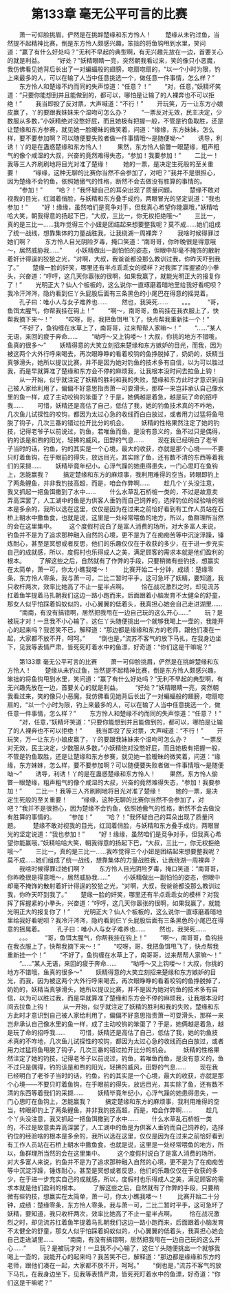# 　　第133章 毫无公平可言的比赛
　　萧一可仰脸挑眉，俨然是在挑衅楚缘和东方怜人！
　　楚缘从未钓过鱼，当然提不起精神比赛，倒是东方怜人颇感兴趣，笨拙的将鱼钩甩到水里，笑问道：“赢了有什么好处吗？”无利不早起的典型啊，有无兴趣先放在一边，首要关心的就是利益。
　　“好处？”妖精眼睛一亮，突然朝我看过来，笑的像只小恶魔，我仿佛看见她背后长出了一对蝙蝠般的翅膀，唿扇唿扇的，“以一个小时为限，钓上来最多的人，可以在输了人当中任意挑选一个，做任意一件事情，怎么样？”
　　东方怜人和楚缘不约而同的失声惊道：“任意？！”
　　“对，任意，”妖精坏笑道：“只要你能想到并且能做到的，都可以，哪怕是让输了的人裸奔也不可以拒绝！”
　　我当即投了反对票，大声喊道：“不行！”
　　开玩笑，万一让东方小娘皮赢了，丫的要跟我妹妹来个湿吻可怎么办？
　　“一票反对无效，民主决定，少数服从多数，”小妖精绝对没憋好屁，而且她极有把握一般，不管是钓鱼取胜，还是让楚缘和东方参赛，就见她一脸暧昧的微笑着，问道：“缘缘，东方妹妹，怎么样，要不要参加啊？可以随便要失败者做一件事情哦～是随便呦～”
　　诱导，利诱！丫的是在蛊惑楚缘和东方怜人！
　　果然，东方怜人偷瞥一眼楚缘，粗声粗气的像个咸湿的大叔，兴奋的竟然难得失态，“参加！我要参加！”
　　二比一！我等三人齐刷刷地将目光对准了楚缘！
　　她的一票，是决定生死般的至关重要！
　　“缘缘，这种无聊的比赛你当然不会参加了，对吧？”我并不是很担心，因为楚缘不会钓鱼，依照她傲气的性格，断然不会去做没有胜算的事情的。
　　“参加！”
　　“哈？！”我怀疑自己的耳朵出现了质量问题。
　　楚缘不敢对视我的目光，红润着俏脸，与妖精和东方叠手成约，两眼冒光的坚定说道：“我也参加！”
　　“好！缘缘，虽然咱们是竞争对手，但我真心希望你能赢哦，”妖精哈哈大笑，朝我得意的扬起下巴，“大叔，三比一，你无权拒绝哦～”
　　三比一，真的是三比一……我咋觉得三个小妞是团结起来想要整我呢？莫不成……她们组成了统一战线，想靠集体的力量战胜我，让我绕湖一周裸奔？
　　我啥时候得罪过她们啊？
　　东方怜人目光阴险歹毒，掩口笑道：“南哥哥，你昨晚很是得意哦～，居然威胁我……”
　　小妖精做出一副怕怕的姿态，但眼中却毫不掩饰的散射着奸计得逞的狡狯之光，“对啊，大叔，我爸爸都没那么教训过我，你昨天吓到我了。”
　　楚缘一脸的奸笑，哪里还有半点乖乖女的模样？对我挥了挥握紧的小拳头，兴奋道：“哼哼，这几天你嚣张的很啊，如果我赢了，就能光明正大的报复你了！”
　　光明正大？仙人个板板的，这么说你一直琢磨着暗地里给我好看呢呗？我冷汗涔涔，隐约看到仨丫头屁股后面有三条黑色的小尾巴在得意的摇晃着。
　　孔子曰：唯小人与女子难养也……
　　然也，我哭死……
　　。。。
　　“哥，鱼饵太腥气，你帮我挂在钩上！”
　　“啊～，南哥哥，鱼钩挂在我衣服上了，快帮我摘下来～！”
　　“哎呀，哥，我把鱼饵甩飞了，快点帮我重新挂一个！”
　　“不好了，鱼钩缠在水草上了，南哥哥，过来帮帮人家嘛～！”
　　“……”某人无语，来回的疲于奔命……
　　“呦呼～又上钩喽～！大叔，你挑的地方不错哦，鱼真的很多～”
　　妖精得意的大笑立刻招来楚缘和东方嫉妒的目光，而我，因为被这两个大外行呼来喝去，再次眼睁睁的看着咬钩的鱼挣脱掉了，奶奶的，妖精当真够滑头，她所以提议比赛，并不是因为她对钓鱼的技术多有自信，以为可以胜过我，而是早就算准了楚缘和东方会不停的麻烦我，让我根本没时间去拉鱼上钩！
　　从一开始，似乎就注定了妖精的胜利和我的失败，楚缘和东方此时才意识到自己被人家给利用了，偏偏不好意思指责萧一可耍滑头，那样一来岂非承认自己像水里的鱼一样，成了主动咬钩的笨蛋了？于是，她俩越是着急，越是玩了命的招呼我……
　　可惜，妖精还是高估了自己，低估了我，她的钓鱼技术真的不咋地，几次鱼儿试探性的咬钩，都因为太过心急的收线而白白放过，或者用力过猛将鱼甩脱了钩子，几次三番的错过拉开比分的机会。
　　妖精的性格果然注定了她的钓技，记得老爷子以前说过，钓鱼，若唯鱼而鱼，是没有意义的，鱼不过只是偶得，钓的该是和煦的阳光，轻拂的威风，田野的气息……
　　现在我已经明白了老爷子当时的话，钓鱼，钓的其实是一个心境，最大的收获，亦就是那个心境——不要只盯着鱼钩，在乎眼前的得失，放远目光，其实除了鱼，还有数不清的东西等着我们的采撷……
　　妖精毕竟年纪小，心浮气躁的她患得患失，一门心思盯在鱼钩上，怎能赢我？
　　搞定楚缘和东方的麻烦事，我利用难得的空当，转眼即钓上了两条鲤鱼，并非我钓技高超，而是，咱会作弊啊……
　　趁几个丫头没注意，我又抓起一把鱼饵撒到了水中……
　　什么水草乱石桥桩一类的，不过是故意卖弄高深罢了，人工湖中的鱼是为供客人垂钓而自己饲养的，选择钓位的经验啥的根本是多余的，我所以选在这里，仅仅是因为在过来之前恰好看到有工作人员站在石桥上朝水中撒鱼食，也就是说，这里是一处经常喂鱼的地方，所以，鱼群理所当然的会在这里集中。
　　这个度假村说白了是富人消费的场所，对大多富人来说，钓鱼并不是为了追求那种融入自然的心境，更不是为了在痴痴苦等中沉淀浮躁，锤炼耐心，甚至是冥想或者反思，他们的乐趣仅仅在于收获的多少，在于进一步充实自己的成就感，所以，度假村也乐得成人之美，满足顾客的需求本就是他们盈利的根本。
　　了解这些之后，自然就有了作弊的手段，只要稍微有些钓技，想赢实在太简单，萧一可，你太小瞧我喽～！
　　比赛开始二十分钟，成绩：楚缘零条，东方怜人零条，我与萧一可，二比二暂时平手，这可急坏了妖精，要知道，我只收杆两次，效率比她高了不止一星半点啊。
　　恰在战况激烈之时，却见流苏扛着鱼竿提着马扎朝我们这边一路小跑而来，后面跟着小脑发育不太健全的舒童，那女人似乎怕踩着蚂蚁似的，小心翼翼的低着头，我真担心她会自己走进湖里……
　　“南南，有没有搞错啊，居然把我甩在一边自己玩的这么开心……”
　　玩？是被玩才对！一旦我不小心输了，这仨丫头随便挑出一个就够我喝上一壶的，我能开心的起来吗？我苦笑不已，解释道：“那边都是缘缘和东方的老师，跟他们凑在一起，大家都不放不开，呵呵。”
　　“倒也是，”流苏不客气的放下马扎，在我身边坐下，见我等表情严肃，皆死死盯着水中的鱼漂，好奇道：“你们这是干嘛呢？”

　　第133章 毫无公平可言的比赛
　　萧一可仰脸挑眉，俨然是在挑衅楚缘和东方怜人！
　　楚缘从未钓过鱼，当然提不起精神比赛，倒是东方怜人颇感兴趣，笨拙的将鱼钩甩到水里，笑问道：“赢了有什么好处吗？”无利不早起的典型啊，有无兴趣先放在一边，首要关心的就是利益。
　　“好处？”妖精眼睛一亮，突然朝我看过来，笑的像只小恶魔，我仿佛看见她背后长出了一对蝙蝠般的翅膀，唿扇唿扇的，“以一个小时为限，钓上来最多的人，可以在输了人当中任意挑选一个，做任意一件事情，怎么样？”
　　东方怜人和楚缘不约而同的失声惊道：“任意？！”
　　“对，任意，”妖精坏笑道：“只要你能想到并且能做到的，都可以，哪怕是让输了的人裸奔也不可以拒绝！”
　　我当即投了反对票，大声喊道：“不行！”
　　开玩笑，万一让东方小娘皮赢了，丫的要跟我妹妹来个湿吻可怎么办？
　　“一票反对无效，民主决定，少数服从多数，”小妖精绝对没憋好屁，而且她极有把握一般，不管是钓鱼取胜，还是让楚缘和东方参赛，就见她一脸暧昧的微笑着，问道：“缘缘，东方妹妹，怎么样，要不要参加啊？可以随便要失败者做一件事情哦～是随便呦～”
　　诱导，利诱！丫的是在蛊惑楚缘和东方怜人！
　　果然，东方怜人偷瞥一眼楚缘，粗声粗气的像个咸湿的大叔，兴奋的竟然难得失态，“参加！我要参加！”
　　二比一！我等三人齐刷刷地将目光对准了楚缘！
　　她的一票，是决定生死般的至关重要！
　　“缘缘，这种无聊的比赛你当然不会参加了，对吧？”我并不是很担心，因为楚缘不会钓鱼，依照她傲气的性格，断然不会去做没有胜算的事情的。
　　“参加！”
　　“哈？！”我怀疑自己的耳朵出现了质量问题。
　　楚缘不敢对视我的目光，红润着俏脸，与妖精和东方叠手成约，两眼冒光的坚定说道：“我也参加！”
　　“好！缘缘，虽然咱们是竞争对手，但我真心希望你能赢哦，”妖精哈哈大笑，朝我得意的扬起下巴，“大叔，三比一，你无权拒绝哦～”
　　三比一，真的是三比一……我咋觉得三个小妞是团结起来想要整我呢？莫不成……她们组成了统一战线，想靠集体的力量战胜我，让我绕湖一周裸奔？
　　我啥时候得罪过她们啊？
　　东方怜人目光阴险歹毒，掩口笑道：“南哥哥，你昨晚很是得意哦～，居然威胁我……”
　　小妖精做出一副怕怕的姿态，但眼中却毫不掩饰的散射着奸计得逞的狡狯之光，“对啊，大叔，我爸爸都没那么教训过我，你昨天吓到我了。”
　　楚缘一脸的奸笑，哪里还有半点乖乖女的模样？对我挥了挥握紧的小拳头，兴奋道：“哼哼，这几天你嚣张的很啊，如果我赢了，就能光明正大的报复你了！”
　　光明正大？仙人个板板的，这么说你一直琢磨着暗地里给我好看呢呗？我冷汗涔涔，隐约看到仨丫头屁股后面有三条黑色的小尾巴在得意的摇晃着。
　　孔子曰：唯小人与女子难养也……
　　然也，我哭死……
　　。。。
　　“哥，鱼饵太腥气，你帮我挂在钩上！”
　　“啊～，南哥哥，鱼钩挂在我衣服上了，快帮我摘下来～！”
　　“哎呀，哥，我把鱼饵甩飞了，快点帮我重新挂一个！”
　　“不好了，鱼钩缠在水草上了，南哥哥，过来帮帮人家嘛～！”
　　“……”某人无语，来回的疲于奔命……
　　“呦呼～又上钩喽～！大叔，你挑的地方不错哦，鱼真的很多～”
　　妖精得意的大笑立刻招来楚缘和东方嫉妒的目光，而我，因为被这两个大外行呼来喝去，再次眼睁睁的看着咬钩的鱼挣脱掉了，奶奶的，妖精当真够滑头，她所以提议比赛，并不是因为她对钓鱼的技术多有自信，以为可以胜过我，而是早就算准了楚缘和东方会不停的麻烦我，让我根本没时间去拉鱼上钩！
　　从一开始，似乎就注定了妖精的胜利和我的失败，楚缘和东方此时才意识到自己被人家给利用了，偏偏不好意思指责萧一可耍滑头，那样一来岂非承认自己像水里的鱼一样，成了主动咬钩的笨蛋了？于是，她俩越是着急，越是玩了命的招呼我……
　　可惜，妖精还是高估了自己，低估了我，她的钓鱼技术真的不咋地，几次鱼儿试探性的咬钩，都因为太过心急的收线而白白放过，或者用力过猛将鱼甩脱了钩子，几次三番的错过拉开比分的机会。
　　妖精的性格果然注定了她的钓技，记得老爷子以前说过，钓鱼，若唯鱼而鱼，是没有意义的，鱼不过只是偶得，钓的该是和煦的阳光，轻拂的威风，田野的气息……
　　现在我已经明白了老爷子当时的话，钓鱼，钓的其实是一个心境，最大的收获，亦就是那个心境——不要只盯着鱼钩，在乎眼前的得失，放远目光，其实除了鱼，还有数不清的东西等着我们的采撷……
　　妖精毕竟年纪小，心浮气躁的她患得患失，一门心思盯在鱼钩上，怎能赢我？
　　搞定楚缘和东方的麻烦事，我利用难得的空当，转眼即钓上了两条鲤鱼，并非我钓技高超，而是，咱会作弊啊……
　　趁几个丫头没注意，我又抓起一把鱼饵撒到了水中……
　　什么水草乱石桥桩一类的，不过是故意卖弄高深罢了，人工湖中的鱼是为供客人垂钓而自己饲养的，选择钓位的经验啥的根本是多余的，我所以选在这里，仅仅是因为在过来之前恰好看到有工作人员站在石桥上朝水中撒鱼食，也就是说，这里是一处经常喂鱼的地方，所以，鱼群理所当然的会在这里集中。
　　这个度假村说白了是富人消费的场所，对大多富人来说，钓鱼并不是为了追求那种融入自然的心境，更不是为了在痴痴苦等中沉淀浮躁，锤炼耐心，甚至是冥想或者反思，他们的乐趣仅仅在于收获的多少，在于进一步充实自己的成就感，所以，度假村也乐得成人之美，满足顾客的需求本就是他们盈利的根本。
　　了解这些之后，自然就有了作弊的手段，只要稍微有些钓技，想赢实在太简单，萧一可，你太小瞧我喽～！
　　比赛开始二十分钟，成绩：楚缘零条，东方怜人零条，我与萧一可，二比二暂时平手，这可急坏了妖精，要知道，我只收杆两次，效率比她高了不止一星半点啊。
　　恰在战况激烈之时，却见流苏扛着鱼竿提着马扎朝我们这边一路小跑而来，后面跟着小脑发育不太健全的舒童，那女人似乎怕踩着蚂蚁似的，小心翼翼的低着头，我真担心她会自己走进湖里……
　　“南南，有没有搞错啊，居然把我甩在一边自己玩的这么开心……”
　　玩？是被玩才对！一旦我不小心输了，这仨丫头随便挑出一个就够我喝上一壶的，我能开心的起来吗？我苦笑不已，解释道：“那边都是缘缘和东方的老师，跟他们凑在一起，大家都不放不开，呵呵。”
　　“倒也是，”流苏不客气的放下马扎，在我身边坐下，见我等表情严肃，皆死死盯着水中的鱼漂，好奇道：“你们这是干嘛呢？”
